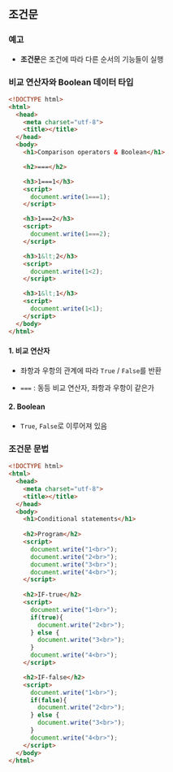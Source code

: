 ## 조건문

### 예고

- **조건문**은 조건에 따라 다른 순서의 기능들이 실행



### 비교 연산자와 Boolean 데이터 타입

```html
<!DOCTYPE html>
<html>
  <head>
    <meta charset="utf-8">
    <title></title>
  </head>
  <body>
    <h1>Comparison operators & Boolean</h1>

    <h2>===</h2>

    <h3>1===1</h3>
    <script>
      document.write(1===1);
    </script>

    <h3>1===2</h3>
    <script>
      document.write(1===2);
    </script>

    <h3>1&lt;2</h3>
    <script>
      document.write(1<2);
    </script>

    <h3>1&lt;1</h3>
    <script>
      document.write(1<1);
    </script>
  </body>
</html>
```



#### 1. 비교 연산자

- 좌항과 우항의 관계에 따라 `True` / `False`를 반환

- `===` : 동등 비교 연산자, 좌항과 우항이 같은가



#### 2. Boolean 

- `True`, `False`로 이루어져 있음



### 조건문 문법

```html
<!DOCTYPE html>
<html>
  <head>
    <meta charset="utf-8">
    <title></title>
  </head>
  <body>
    <h1>Conditional statements</h1>
      
    <h2>Program</h2>
    <script>
      document.write("1<br>");
      document.write("2<br>");
      document.write("3<br>");
      document.write("4<br>");
    </script>
    
    <h2>IF-true</h2>
    <script>
      document.write("1<br>");
      if(true){
        document.write("2<br>");
      } else {
        document.write("3<br>");
      }
      document.write("4<br>");
    </script>

    <h2>IF-false</h2>
    <script>
      document.write("1<br>");
      if(false){
        document.write("2<br>");
      } else {
        document.write("3<br>");
      }
      document.write("4<br>");
    </script>
  </body>
</html>
```

